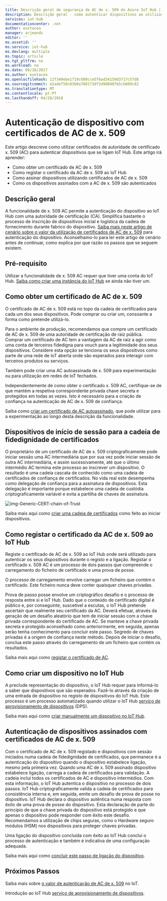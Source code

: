 ```yaml
---
title: Descrição geral de segurança de AC de x. 509 do Azure IoT Hub | Microsoft Docs
description: Descrição geral - como autenticar dispositivos ao utilizar autoridades de certificação x. 509 do IoT Hub.
services: iot-hub
documentationcenter: .net
author: eustacea
manager: arjmands
editor: ''
ms.assetid: ''
ms.service: iot-hub
ms.devlang: multiple
ms.topic: article
ms.tgt_pltfrm: na
ms.workload: na
ms.date: 09/18/2017
ms.author: eustacea
ms.openlocfilehash: 11f340ebe1719c680cce5f6ad34150d3717c57d8
ms.sourcegitcommit: e2adef58c03b0a780173df2d988907b5cb809c82
ms.translationtype: MT
ms.contentlocale: pt-PT
ms.lasthandoff: 04/28/2018
---
```

# <a name="device-authentication-using-x509-ca-certificates"></a>Autenticação de dispositivo com certificados de AC de x. 509

Este artigo descreve como utilizar certificados de autoridade de certificado x. 509 (AC) para autenticar dispositivos que se ligam IoT Hub.  Este artigo irá aprender:

* Como obter um certificado de AC de x. 509
* Como registar o certificado da AC de x. 509 ao IoT Hub
* Como assinar dispositivos utilizando certificados de AC de x. 509
* Como os dispositivos assinados com a AC de x. 509 são autenticados

## <a name="overview"></a>Descrição geral

A funcionalidade de x. 509 AC permite a autenticação do dispositivo ao IoT Hub com uma autoridade de certificação (CA). Simplifica bastante o processo de inscrição de dispositivos inicial e logística da cadeia de fornecimento durante fabrico do dispositivo. [Saiba mais neste artigo de cenário sobre o valor da utilização de certificados de AC de x. 509](iot-hub-x509ca-concept.md) para autenticação do dispositivo.  Aconselhamo-lo para ler este artigo de cenário antes de continuar, como explica por que razão os passos que se seguem existem.

## <a name="prerequisite"></a>Pré-requisito

Utilizar a funcionalidade de x. 509 AC requer que tiver uma conta do IoT Hub.  [Saiba como criar uma instância do IoT Hub](iot-hub-csharp-csharp-getstarted.md) se ainda não tiver um.

## <a name="how-to-get-an-x509-ca-certificate"></a>Como obter um certificado de AC de x. 509

O certificado de AC de x. 509 está no topo da cadeia de certificados para cada um dos seus dispositivos.  Pode comprar ou criar um, consoante a forma como pretende utilizá-lo.

Para o ambiente de produção, recomendamos que compre um certificado de AC de x. 509 de uma autoridade de certificação de raiz pública. Comprar um certificado de AC tem a vantagem da AC de raiz a agir como uma conta de terceiros fidedigna para vouch para a legitimidade dos seus dispositivos. Considere esta opção se tenciona os seus dispositivos como parte de uma rede de IoT aberta onde são esperados para interagir com terceiros produtos ou serviços.

Também pode criar uma AC autoassinada de x. 509 para experimentação ou para utilização em redes de IoT fechados.

Independentemente de como obter o certificado x. 509 AC, certifique-se de que mantém a respetiva correspondente privada chave secreta e protegidos em todas as vezes.  Isto é necessário para a criação de confiança na autenticação de AC de x. 509 de confiança. 

Saiba como [criar um certificado de AC autoassinado](iot-hub-security-x509-create-certificates.md#createcerts), que pode utilizar para a experimentação ao longo desta descrição da funcionalidade.

## <a name="sign-devices-into-the-certificate-chain-of-trust"></a>Dispositivos de início de sessão para a cadeia de fidedignidade de certificados

O proprietário de um certificado de AC de x. 509 criptograficamente pode iniciar sessão uma AC intermediária que por sua vez pode iniciar sessão de outra AC intermediária, e assim sucessivamente, até que o último intermédio AC termina este processo ao inscrever um dispositivo. O resultado é uma cadeia cascata de conhecido como uma cadeia de certificados de confiança de certificados. No vida real este desempenha como delegação de confiança para a assinatura de dispositivos. Esta delegação é importante porque estabelece uma cadeia de custódia criptograficamente variável e evita a partilha de chaves de assinatura.

![img-Generic-CERT-chain-of-Trust](./media/generic-cert-chain-of-trust.png)

Saiba mais aqui como [criar uma cadeia de certificados](iot-hub-security-x509-create-certificates.md#createcertchain) como feito ao iniciar dispositivos.

## <a name="how-to-register-the-x509-ca-certificate-to-iot-hub"></a>Como registar o certificado da AC de x. 509 ao IoT Hub

Registe o certificado de AC de x. 509 ao IoT Hub onde será utilizado para autenticar os seus dispositivos durante o registo e a ligação.  Registar o certificado x. 509 AC é um processo de dois passos que compreende o carregamento do ficheiro de certificado e uma prova de posse.

O processo de carregamento envolve carregar um ficheiro que contém o certificado.  Este ficheiro nunca deve conter quaisquer chaves privadas.

Prova de passo posse envolve um criptográfico desafio e o processo de resposta entre si e IoT Hub.  Dado que o conteúdo de certificado digital é público e, por conseguinte, suscetível a escutas, o IoT Hub pretende ascertain que realmente seu certificado da AC.  Deverá efetuar, através da geração de um desafio aleatório que tem de iniciar sessão com a chave privada correspondente do certificado de AC.  Se manteve a chave privada secreta e protegido aconselhado como anteriormente, em seguida, apenas serão tenha conhecimento para concluir este passo. Segredo de chaves privadas é a origem de confiança neste método.  Depois de iniciar o desafio, conclua este passo através do carregamento de um ficheiro que contém os resultados.

Saiba mais aqui como [registar o certificado de AC](iot-hub-security-x509-get-started.md#registercerts).

## <a name="how-to-create-a-device-on-iot-hub"></a>Como criar um dispositivo no IoT Hub

A preclude representação do dispositivo, o IoT Hub requer para informá-lo a saber que dispositivos que são esperados.  Fazê-lo através da criação de uma entrada de dispositivo no registo de dispositivos do IoT Hub.  Este processo é um processo automatizado quando utilizar o IoT Hub [serviço de aprovisionamento de dispositivos](https://azure.microsoft.com/blog/azure-iot-hub-device-provisioning-service-preview-automates-device-connection-configuration/) (DPS). 

Saiba mais aqui como [criar manualmente um dispositivo no IoT Hub](iot-hub-security-x509-get-started.md#createdevice).

## <a name="authenticating-devices-signed-with-x509-ca-certificates"></a>Autenticação de dispositivos assinados com certificados de AC de x. 509

Com o certificado de AC de x. 509 registado e dispositivos com sessão iniciados numa cadeia de fidedignidade de certificados, que permanece é a autenticação do dispositivo quando o dispositivo estabelece ligação, mesmo pela primeira vez.  Quando uma AC de x. 509 assinado dispositivo estabelece ligação, carrega a cadeia de certificados para validação. A cadeia inclui todos os certificados de AC e dispositivo intermédios.  Com esta informação, o IoT Hub autentica o dispositivo no processo de dois passos.  IoT Hub criptograficamente valida a cadeia de certificados para consistência interna e, em seguida, emite um desafio de prova de posse no dispositivo.  IoT Hub declara o dispositivo autêntica numa resposta com êxito de uma prova de posse do dispositivo.  Esta declaração de parte do princípio de que a chave privada do dispositivo está protegido e que apenas o dispositivo pode responder com êxito este desafio.  Recomendamos a utilização de chips seguras, como o Hardware seguro módulos (HSM) nos dispositivos para proteger chaves privadas.

Uma ligação do dispositivo concluída com êxito ao IoT Hub conclui o processo de autenticação e também é indicativa de uma configuração adequada.

Saiba mais aqui como [concluir este passo de ligação do dispositivo](iot-hub-security-x509-get-started.md#authenticatedevice).

## <a name="next-steps"></a>Próximos Passos

Saiba mais sobre [o valor de autenticação de AC de x. 509](iot-hub-x509ca-concept.md) no IoT.

Introdução ao IoT Hub [serviço de aprovisionamento de dispositivos](https://docs.microsoft.com/azure/iot-dps/).
